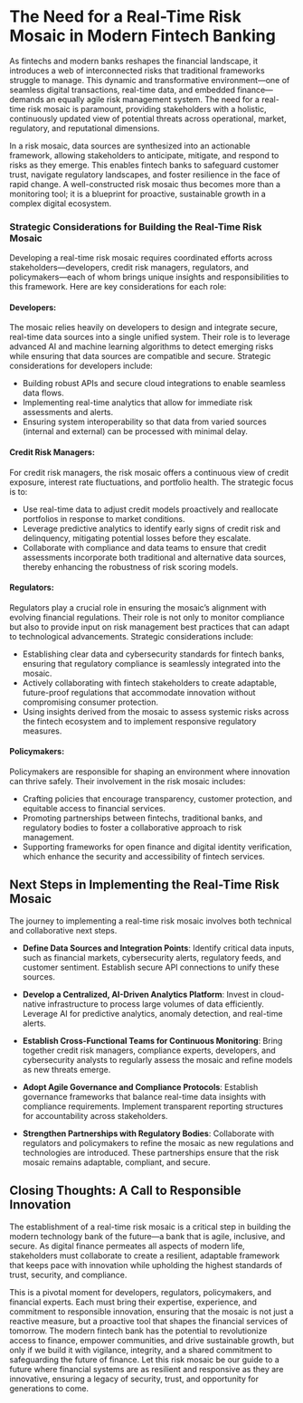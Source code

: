 # The Need for a Real-Time Risk Mosaic in Modern Fintech Banking

As fintechs and modern banks reshapes the financial landscape, it introduces a web of interconnected risks that traditional frameworks struggle to manage. This dynamic and transformative environment—one of seamless digital transactions, real-time data, and embedded finance—demands an equally agile risk management system. The need for a real-time risk mosaic is paramount, providing stakeholders with a holistic, continuously updated view of potential threats across operational, market, regulatory, and reputational dimensions.

In a risk mosaic, data sources are synthesized into an actionable framework, allowing stakeholders to anticipate, mitigate, and respond to risks as they emerge. This enables fintech banks to safeguard customer trust, navigate regulatory landscapes, and foster resilience in the face of rapid change. A well-constructed risk mosaic thus becomes more than a monitoring tool; it is a blueprint for proactive, sustainable growth in a complex digital ecosystem.

### Strategic Considerations for Building the Real-Time Risk Mosaic

Developing a real-time risk mosaic requires coordinated efforts across stakeholders—developers, credit risk managers, regulators, and policymakers—each of whom brings unique insights and responsibilities to this framework. Here are key considerations for each role:

  #### Developers:
  The mosaic relies heavily on developers to design and integrate secure, real-time data sources into a single unified system. Their role is to leverage advanced AI and machine learning algorithms to detect emerging risks while ensuring that data sources are compatible and secure. Strategic considerations for developers include:
  - Building robust APIs and secure cloud integrations to enable seamless data flows.
  - Implementing real-time analytics that allow for immediate risk assessments and alerts.
  - Ensuring system interoperability so that data from varied sources (internal and external) can be processed with minimal delay.

  #### Credit Risk Managers:
  For credit risk managers, the risk mosaic offers a continuous view of credit exposure, interest rate fluctuations, and portfolio health. The strategic focus is to:
  - Use real-time data to adjust credit models proactively and reallocate portfolios in response to market conditions.
  - Leverage predictive analytics to identify early signs of credit risk and delinquency, mitigating potential losses before they escalate.
  - Collaborate with compliance and data teams to ensure that credit assessments incorporate both traditional and alternative data sources, thereby enhancing the robustness of risk scoring models.

  #### Regulators:
  Regulators play a crucial role in ensuring the mosaic’s alignment with evolving financial regulations. Their role is not only to monitor compliance but also to provide input on risk management best practices that can adapt to technological advancements. Strategic considerations include:
  - Establishing clear data and cybersecurity standards for fintech banks, ensuring that regulatory compliance is seamlessly integrated into the mosaic.
  - Actively collaborating with fintech stakeholders to create adaptable, future-proof regulations that accommodate innovation without compromising consumer protection.
  - Using insights derived from the mosaic to assess systemic risks across the fintech ecosystem and to implement responsive regulatory measures.

  #### Policymakers:
  Policymakers are responsible for shaping an environment where innovation can thrive safely. Their involvement in the risk mosaic includes:
  - Crafting policies that encourage transparency, customer protection, and equitable access to financial services.
  - Promoting partnerships between fintechs, traditional banks, and regulatory bodies to foster a collaborative approach to risk management.
  - Supporting frameworks for open finance and digital identity verification, which enhance the security and accessibility of fintech services.

## Next Steps in Implementing the Real-Time Risk Mosaic

The journey to implementing a real-time risk mosaic involves both technical and collaborative next steps.

- __Define Data Sources and Integration Points__: Identify critical data inputs, such as financial markets, cybersecurity alerts, regulatory feeds, and customer sentiment. Establish secure API connections to unify these sources.

- __Develop a Centralized, AI-Driven Analytics Platform__: Invest in cloud-native infrastructure to process large volumes of data efficiently. Leverage AI for predictive analytics, anomaly detection, and real-time alerts.

- __Establish Cross-Functional Teams for Continuous Monitoring__: Bring together credit risk managers, compliance experts, developers, and cybersecurity analysts to regularly assess the mosaic and refine models as new threats emerge.

- __Adopt Agile Governance and Compliance Protocols__: Establish governance frameworks that balance real-time data insights with compliance requirements. Implement transparent reporting structures for accountability across stakeholders.

- __Strengthen Partnerships with Regulatory Bodies__: Collaborate with regulators and policymakers to refine the mosaic as new regulations and technologies are introduced. These partnerships ensure that the risk mosaic remains adaptable, compliant, and secure.


## Closing Thoughts: A Call to Responsible Innovation

The establishment of a real-time risk mosaic is a critical step in building the modern technology bank of the future—a bank that is agile, inclusive, and secure. As digital finance permeates all aspects of modern life, stakeholders must collaborate to create a resilient, adaptable framework that keeps pace with innovation while upholding the highest standards of trust, security, and compliance.

This is a pivotal moment for developers, regulators, policymakers, and financial experts. Each must bring their expertise, experience, and commitment to responsible innovation, ensuring that the mosaic is not just a reactive measure, but a proactive tool that shapes the financial services of tomorrow. The modern fintech bank has the potential to revolutionize access to finance, empower communities, and drive sustainable growth, but only if we build it with vigilance, integrity, and a shared commitment to safeguarding the future of finance. Let this risk mosaic be our guide to a future where financial systems are as resilient and responsive as they are innovative, ensuring a legacy of security, trust, and opportunity for generations to come.